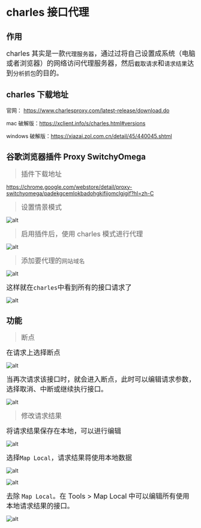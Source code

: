 # charles 接口代理

## 作用

<font size=4>charles 其实是一款`代理服务器`，通过过将自己设置成系统（电脑或者浏览器）的网络访问代理服务器，然后`截取请求`和`请求结果`达到`分析抓包`的目的。</font>

## charles 下载地址

官网： https://www.charlesproxy.com/latest-release/download.do

mac 破解版：https://xclient.info/s/charles.html#versions

windows 破解版：https://xiazai.zol.com.cn/detail/45/440045.shtml

## 谷歌浏览器插件 Proxy SwitchyOmega

> <font size=4>插件下载地址</font>

https://chrome.google.com/webstore/detail/proxy-switchyomega/padekgcemlokbadohgkifijomclgjgif?hl=zh-C

> <font size=4>设置情景模式</font>

![alt](./pic_1.png)

> <font size=4>启用插件后，使用 charles 模式进行代理</font>

![alt](./pic_3.png)

> <font size=4>添加要代理的`网站域名`</font>

![alt](./pic_2.png)

<font size=4>这样就在`charles`中看到所有的接口请求了</font>

![alt](./pic_4.png)

## 功能

> <font size=4>断点</font>

<font size=4>在请求上选择断点</font>

![alt](./pic_5.png)

<font size=4>当再次请求该接口时，就会进入断点，此时可以编辑请求参数，选择取消、中断或继续执行接口。</font>

![alt](./pic_6.png)

> <font size=4>修改请求结果</font>

<font size=4>将请求结果保存在本地，可以进行编辑</font>

![alt](./pic_7.png)

<font size=4>选择`Map Local`，请求结果蒋使用本地数据</font>

![alt](./pic_8.png)

![alt](./pic_9.png)

<font size=4>去除 `Map Local`。在 Tools > Map Local 中可以编辑所有使用本地请求结果的接口。</font>

![alt](./pic_10.png)
